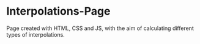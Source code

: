 # Interpolations-Page
Page created with HTML, CSS and JS, with the aim of calculating different types of interpolations.
